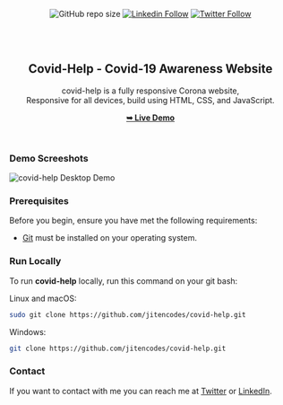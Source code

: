 <div align="center" widtyh="100%">
  
  ![GitHub repo size](https://img.shields.io/github/repo-size/jitencodes/covid-help)
  [![Linkedin Follow](https://img.shields.io/badge/LinkedIn-0077B5?style=social&logo=linkedin&logoColor=blue)](https://www.linkedin.com/in/jitencodes/)
  [![Twitter Follow](https://img.shields.io/badge/Twitter-0077B5?style=social&logo=Twitter&logoColor=blue)](https://twitter.com/intent/follow?screen_name=jitencodes/)


  <br />
  <br />

  <h2 align="center">Covid-Help - Covid-19 Awareness Website</h2>

  covid-help is a fully responsive Corona website, <br />Responsive for all devices, build using HTML, CSS, and JavaScript.

  <a href="https://jitencodes.github.io/covid-help/"><strong>➥ Live Demo</strong></a>

</div>

<br />

### Demo Screeshots

![covid-help Desktop Demo]("https://raw.githubusercontent.com/jitencodes/covid-help/main/Screenshot%202023-01-30%20164510.jpg")
### Prerequisites

Before you begin, ensure you have met the following requirements:

* [Git](https://git-scm.com/downloads "Download Git") must be installed on your operating system.

### Run Locally

To run **covid-help** locally, run this command on your git bash:

Linux and macOS:

```bash
sudo git clone https://github.com/jitencodes/covid-help.git
```

Windows:

```bash
git clone https://github.com/jitencodes/covid-help.git
```

### Contact

If you want to contact with me you can reach me at [Twitter](https://www.twitter.com/jitencodes) or [LinkedIn](https://www.linkedin.com/in/jitencodes/).
